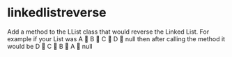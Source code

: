 # linkedlistreverse
Add a method to the LList class that would reverse the Linked List.   For example if your List was A  B  C  D  null then after calling the method it would be  D  C  B  A  null  
